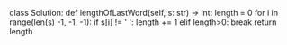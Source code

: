 class Solution:
    def lengthOfLastWord(self, s: str) -> int:
        length = 0
        for i in range(len(s) -1, -1, -1):
            if s[i] != ' ':
                length += 1
            elif length>0:
                break
        return length
